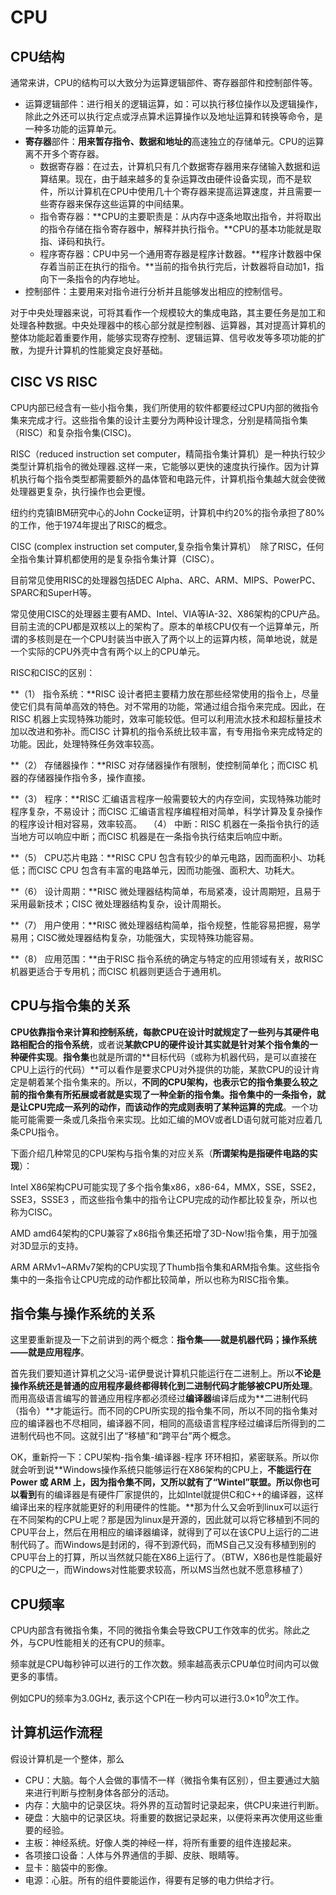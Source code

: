 # CPU

## CPU结构

通常来讲，CPU的结构可以大致分为运算逻辑部件、寄存器部件和控制部件等。

- 运算逻辑部件：进行相关的逻辑运算，如：可以执行移位操作以及逻辑操作，除此之外还可以执行定点或浮点算术运算操作以及地址运算和转换等命令，是一种多功能的运算单元。
- **寄存器**部件：**用来暂存指令、数据和地址的**高速独立的存储单元。CPU的运算离不开多个寄存器。
  - 数据寄存器：在过去，计算机只有几个数据寄存器用来存储输入数据和运算结果。现在，由于越来越多的复杂运算改由硬件设备实现，而不是软件，所以计算机在CPU中使用几十个寄存器来提高运算速度，并且需要一些寄存器来保存这些运算的中间结果。
  - 指令寄存器：**CPU的主要职责是：从内存中逐条地取出指令，并将取出的指令存储在指令寄存器中，解释并执行指令。**CPU的基本功能就是取指、译码和执行。
  - 程序寄存器：CPU中另一个通用寄存器是程序计数器。**程序计数器中保存着当前正在执行的指令。**当前的指令执行完后，计数器将自动加1，指向下一条指令的内存地址。
- 控制部件：主要用来对指令进行分析并且能够发出相应的控制信号。

对于中央处理器来说，可将其看作一个规模较大的集成电路，其主要任务是加工和处理各种数据。中央处理器中的核心部分就是控制器、运算器，其对提高计算机的整体功能起着重要作用，能够实现寄存控制、逻辑运算、信号收发等多项功能的扩散，为提升计算机的性能奠定良好基础。 

## CISC VS RISC

CPU内部已经含有一些小指令集，我们所使用的软件都要经过CPU内部的微指令集来完成才行。这些指令集的设计主要分为两种设计理念，分别是精简指令集（RISC）和复杂指令集(CISC)。

RISC（reduced instruction set computer，精简指令集计算机）是一种执行较少类型计算机指令的微处理器.这样一来，它能够以更快的速度执行操作。因为计算机执行每个指令类型都需要额外的晶体管和电路元件，计算机指令集越大就会使微处理器更复杂，执行操作也会更慢。

纽约约克镇IBM研究中心的John Cocke证明，计算机中约20%的指令承担了80%的工作，他于1974年提出了RISC的概念。

CISC (complex instruction set computer,复杂指令集计算机）　除了RISC，任何全指令集计算机都使用的是复杂指令集计算（CISC）。

目前常见使用RISC的处理器包括DEC Alpha、ARC、ARM、MIPS、PowerPC、SPARC和SuperH等。

常见使用CISC的处理器主要有AMD、Intel、VIA等IA-32、X86架构的CPU产品。目前主流的CPU都是双核以上的架构了。原本的单核CPU仅有一个运算单元，所谓的多核则是在一个CPU封装当中嵌入了两个以上的运算内核，简单地说，就是一个实际的CPU外壳中含有两个以上的CPU单元。

RISC和CISC的区别：

**（1） 指令系统：**RISC 设计者把主要精力放在那些经常使用的指令上，尽量使它们具有简单高效的特色。对不常用的功能，常通过组合指令来完成。因此，在RISC 机器上实现特殊功能时，效率可能较低。但可以利用流水技术和超标量技术加以改进和弥补。而CISC 计算机的指令系统比较丰富，有专用指令来完成特定的功能。因此，处理特殊任务效率较高。　　

**（2） 存储器操作：**RISC 对存储器操作有限制，使控制简单化；而CISC 机器的存储器操作指令多，操作直接。　　

**（3） 程序：**RISC 汇编语言程序一般需要较大的内存空间，实现特殊功能时程序复杂，不易设计；而CISC 汇编语言程序编程相对简单，科学计算及复杂操作的程序设计相对容易，效率较高。　 （4） 中断：RISC 机器在一条指令执行的适当地方可以响应中断；而CISC 机器是在一条指令执行结束后响应中断。　　

**（5） CPU芯片电路：**RISC CPU 包含有较少的单元电路，因而面积小、功耗低；而CISC CPU 包含有丰富的电路单元，因而功能强、面积大、功耗大。　　

**（6） 设计周期：**RISC 微处理器结构简单，布局紧凑，设计周期短，且易于采用最新技术；CISC 微处理器结构复杂，设计周期长。　　

**（7） 用户使用：**RISC 微处理器结构简单，指令规整，性能容易把握，易学易用；CISC微处理器结构复杂，功能强大，实现特殊功能容易。　　

**（8） 应用范围：**由于RISC 指令系统的确定与特定的应用领域有关，故RISC 机器更适合于专用机；而CISC 机器则更适合于通用机。

## CPU与指令集的关系

**CPU依靠指令来计算和控制系统，**每款CPU在设计时就规定了一些列**与其硬件电路相配合的指令系统**，或者说**某款CPU的硬件设计其实就是针对某个指令集的一种硬件实现**。**指令集**也就是所谓的**目标代码（或称为机器代码，是可以直接在CPU上运行的代码）**可以看作是要求CPU对外提供的功能，某款CPU的设计肯定是朝着某个指令集来的。所以，**不同的CPU架构，也表示它的指令集要么较之前的指令集有所拓展或者就是实现了一种全新的指令集。指令集中的一条指令，就是让CPU完成一系列的动作，而该动作的完成则表明了某种运算的完成**。一个功能可能需要一条或几条指令来实现。比如汇编的MOV或者LD语句就可能对应着几条CPU指令。

下面介绍几种常见的CPU架构与指令集的对应关系（**所谓架构是指硬件电路的实现**）：

Intel X86架构CPU可能实现了多个指令集x86，x86-64，MMX，SSE，SSE2，SSE3，SSSE3 ，而这些指令集中的指令让CPU完成的动作都比较复杂，所以也称为CISC。

AMD amd64架构的CPU兼容了x86指令集还拓增了3D-Now!指令集，用于加强对3D显示的支持。

ARM ARMv1~ARMv7架构的CPU实现了Thumb指令集和ARM指令集。这些指令集中的一条指令让CPU完成的动作都比较简单，所以也称为RISC指令集。

## 指令集与操作系统的关系

这里要重新提及一下之前讲到的两个概念：**指令集——就是机器代码；操作系统——就是应用程序**。

首先我们要知道计算机之父冯-诺伊曼说计算机只能运行在二进制上。所以**不论是操作系统还是普通的应用程序最终都得转化到二进制代码才能够被CPU所处理**。而用高级语言编写的普通应用程序都必须经过**编译器**编译后成为**二进制代码（指令）**才能运行。而不同的CPU所实现的指令集不同，所以不同的指令集对应的编译器也不尽相同，编译器不同，相同的高级语言程序经过编译后所得到的二进制代码也不同。这就引出了“移植”和“跨平台”两个概念。

OK，重新捋一下：CPU架构-指令集-编译器-程序 环环相扣，紧密联系。所以你就会听到说**Windows操作系统只能够运行在X86架构的CPU上，**不能运行在Power 或 ARM 上，因为指令集不同，又所以就有了“Wintel”联盟。所以你也可以看到**有的编译器是有硬件厂家提供的，比如Intel就提供C和C++的编译器，这样编译出来的程序就能更好的利用硬件的性能。**那为什么又会听到linux可以运行在不同架构的CPU上呢？那是因为linux是开源的，因此就可以将它移植到不同的CPU平台上，然后在用相应的编译器编译，就得到了可以在该CPU上运行的二进制代码了。而Windows是封闭的，得不到源代码，而MS自己又没有移植到别的CPU平台上的打算，所以当然就只能在X86上运行了。（BTW，X86也是性能最好的CPU之一，而Windows对性能要求较高，所以MS当然也就不愿意移植了）

## CPU频率

CPU内部含有微指令集，不同的微指令集会导致CPU工作效率的优劣。除此之外，与CPU性能相关的还有CPU的频率。

频率就是CPU每秒钟可以进行的工作次数。频率越高表示CPU单位时间内可以做更多的事情。

例如CPU的频率为3.0GHz, 表示这个CPI在一秒内可以进行3.0×10<sup>9</sup>次工作。

## 计算机运作流程

假设计算机是一个整体，那么

* CPU：大脑。每个人会做的事情不一样（微指令集有区别），但主要通过大脑来进行判断与控制身体各部分的活动。
* 内存：大脑中的记录区块。将外界的互动暂时记录起来，供CPU来进行判断。
* 硬盘：大脑中的记录区块。将重要的数据记录起来，以便将来再次使用这些重要的经验。
* 主板：神经系统。好像人类的神经一样，将所有重要的组件连接起来。
* 各项接口设备：人体与外界通信的手脚、皮肤、眼睛等。
* 显卡：脑袋中的影像。
* 电源：心脏。所有的组件要能运作，得要有足够的电力供给才行。